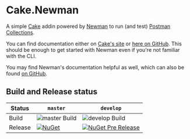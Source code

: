 # Cake.Newman

A simple [Cake](https://github.com/cake-build/cake) addin powered by [Newman](https://github.com/postmanlabs/newman) to run (and test) [Postman](https://getpostman.com) [Collections](https://www.getpostman.com/docs/collections).

You can find documentation either on [Cake's site](https://cakebuild.net/dsl/postman) or [here on GitHub](https://cake-contrib.github.io/Cake.Newman/). This should be enough to get started with Newman even if you're not familiar with the CLI.

You may find Newman's documentation helpful as well, which can also be found [on GitHub](https://github.com/postmanlabs/newman#command-line-options).

## Build and Release status

|Status|`master`|`develop`|
|------|--------|---------|
|Build|![master Build](https://vs01.visualstudio.com/_apis/public/build/definitions/09d675bd-0b92-45dc-8a6c-f8c4976b4ef0/29/badge)|![develop Build](https://vs01.visualstudio.com/_apis/public/build/definitions/09d675bd-0b92-45dc-8a6c-f8c4976b4ef0/28/badge)|
|Release|[![NuGet](https://img.shields.io/nuget/v/Cake.Newman.svg?style=flat-square)](https://www.nuget.org/packages/Cake.Newman/)|[![NuGet Pre Release](https://img.shields.io/nuget/vpre/Cake.Newman.svg?style=flat-square)](https://www.nuget.org/packages/Cake.Newman/)|

